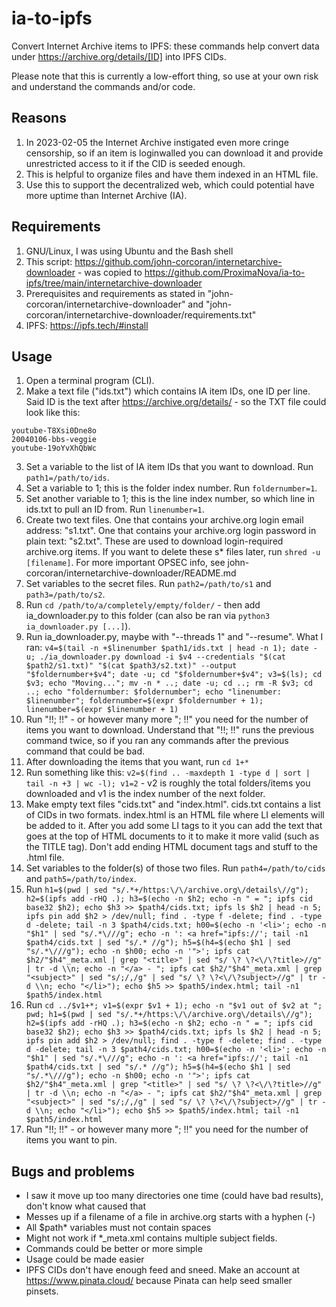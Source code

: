 # ia-to-ipfs
Convert Internet Archive items to IPFS: these commands help convert data under https://archive.org/details/[ID] into IPFS CIDs.

Please note that this is currently a low-effort thing, so use at your own risk and understand the commands and/or code.

## Reasons
1. In 2023-02-05 the Internet Archive instigated even more cringe censorship, so if an item is loginwalled you can download it and provide unrestricted access to it if the CID is seeded enough. 
2. This is helpful to organize files and have them indexed in an HTML file.
3. Use this to support the decentralized web, which could potential have more uptime than Internet Archive (IA).

## Requirements
1. GNU/Linux, I was using Ubuntu and the Bash shell
3. This script: https://github.com/john-corcoran/internetarchive-downloader - was copied to https://github.com/ProximaNova/ia-to-ipfs/tree/main/internetarchive-downloader
4. Prerequisites and requirements as stated in "john-corcoran/internetarchive-downloader" and "john-corcoran/internetarchive-downloader/requirements.txt"
5. IPFS: https://ipfs.tech/#install

## Usage
1. Open a terminal program (CLI).
2. Make a text file ("ids.txt") which contains IA item IDs, one ID per line. Said ID is the text after https://archive.org/details/ - so the TXT file could look like this:
```
youtube-T8Xsi0Dne8o
20040106-bbs-veggie
youtube-19oYvXhQbWc
```
3. Set a variable to the list of IA item IDs that you want to download. Run `path1=/path/to/ids`.
4. Set a variable to 1; this is the folder index number. Run `foldernumber=1`.
5. Set another variable to 1; this is the line index number, so which line in ids.txt to pull an ID from. Run `linenumber=1`.
6. Create two text files. One that contains your archive.org login email address: "s1.txt". One that contains your archive.org login password in plain text: "s2.txt". These are used to download login-required archive.org items. If you want to delete these s* files later, run `shred -u [filename]`. For more important OPSEC info, see john-corcoran/internetarchive-downloader/README.md
7. Set variables to the secret files. Run `path2=/path/to/s1` and `path3=/path/to/s2`.
8. Run `cd /path/to/a/completely/empty/folder/` - then add ia_downloader.py to this folder (can also be ran via `python3 ia_downloader.py [...]`).
9. Run ia_downloader.py, maybe with "--threads 1" and "--resume". What I ran: `v4=$(tail -n +$linenumber $path1/ids.txt | head -n 1); date -u; ./ia_downloader.py download -i $v4 --credentials "$(cat $path2/s1.txt)" "$(cat $path3/s2.txt)" --output "$foldernumber+$v4"; date -u; cd "$foldernumber+$v4"; v3=$(ls); cd $v3; echo "Moving..."; mv -n * ..; date -u; cd ..; rm -R $v3; cd ..; echo "foldernumber: $foldernumber"; echo "linenumber: $linenumber"; foldernumber=$(expr $foldernumber + 1); linenumber=$(expr $linenumber + 1)`
10. Run "!!; !!" - or however many more "; !!" you need for the number of items you want to download. Understand that "!!; !!" runs the previous command twice, so if you ran any commands after the previous command that could be bad.
11. After downloading the items that you want, run `cd 1+*`
12. Run something like this: `v2=$(find .. -maxdepth 1 -type d | sort | tail -n +3 | wc -l); v1=2` - v2 is roughly the total folders/items you downloaded and v1 is the index number of the next folder.
13. Make empty text files "cids.txt" and "index.html". cids.txt contains a list of CIDs in two formats. index.html is an HTML file where LI elements will be added to it. After you add some LI tags to it you can add the text that goes at the top of HTML documents to it to make it more valid (such as the TITLE tag). Don't add ending HTML document tags and stuff to the .html file.
14. Set variables to the folder(s) of those two files. Run `path4=/path/to/cids` and `path5=/path/to/index`.
15. Run `h1=$(pwd | sed "s/.*+/https:\/\/archive.org\/details\//g"); h2=$(ipfs add -rHQ .); h3=$(echo -n $h2; echo -n " = "; ipfs cid base32 $h2); echo $h3 >> $path4/cids.txt; ipfs ls $h2 | head -n 5; ipfs pin add $h2 > /dev/null; find . -type f -delete; find . -type d -delete; tail -n 3 $path4/cids.txt; h00=$(echo -n '<li>'; echo -n "$h1" | sed "s/.*\///g"; echo -n ': <a href="ipfs://'; tail -n1 $path4/cids.txt | sed "s/.* //g"); h5=$(h4=$(echo $h1 | sed "s/.*\///g"); echo -n $h00; echo -n '">'; ipfs cat $h2/"$h4"_meta.xml | grep "<title>" | sed "s/ \? \?<\/\?title>//g" | tr -d \\n; echo -n "</a> - "; ipfs cat $h2/"$h4"_meta.xml | grep "<subject>" | sed "s/;/,/g" | sed "s/ \? \?<\/\?subject>//g" | tr -d \\n; echo "</li>"); echo $h5 >> $path5/index.html; tail -n1 $path5/index.html`
16. Run `cd ../$v1+*; v1=$(expr $v1 + 1); echo -n "$v1 out of $v2 at "; pwd; h1=$(pwd | sed "s/.*+/https:\/\/archive.org\/details\//g"); h2=$(ipfs add -rHQ .); h3=$(echo -n $h2; echo -n " = "; ipfs cid base32 $h2); echo $h3 >> $path4/cids.txt; ipfs ls $h2 | head -n 5; ipfs pin add $h2 > /dev/null; find . -type f -delete; find . -type d -delete; tail -n 3 $path4/cids.txt; h00=$(echo -n '<li>'; echo -n "$h1" | sed "s/.*\///g"; echo -n ': <a href="ipfs://'; tail -n1 $path4/cids.txt | sed "s/.* //g"); h5=$(h4=$(echo $h1 | sed "s/.*\///g"); echo -n $h00; echo -n '">'; ipfs cat $h2/"$h4"_meta.xml | grep "<title>" | sed "s/ \? \?<\/\?title>//g" | tr -d \\n; echo -n "</a> - "; ipfs cat $h2/"$h4"_meta.xml | grep "<subject>" | sed "s/;/,/g" | sed "s/ \? \?<\/\?subject>//g" | tr -d \\n; echo "</li>"); echo $h5 >> $path5/index.html; tail -n1 $path5/index.html`
17. Run "!!; !!" - or however many more "; !!" you need for the number of items you want to pin.

## Bugs and problems
* I saw it move up too many directories one time (could have bad results), don't know what caused that
* Messes up if a filename of a file in archive.org starts with a hyphen (-)
* All $path* variables must not contain spaces
* Might not work if *_meta.xml contains multiple subject fields.
* Commands could be better or more simple
* Usage could be made easier
* IPFS CIDs don't have enough feed and sneed. Make an account at https://www.pinata.cloud/ because Pinata can help seed smaller pinsets.
